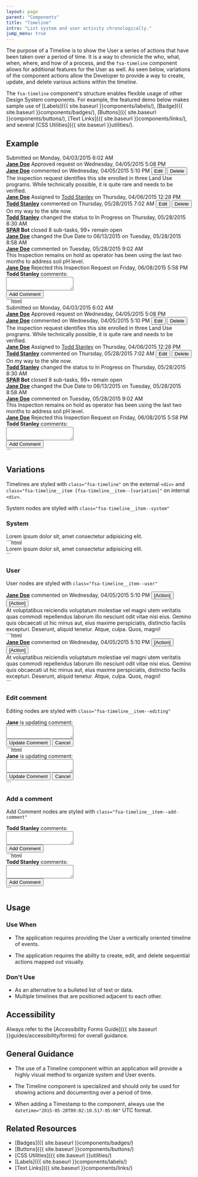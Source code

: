 ```yaml
---
layout: page
parent: "Components"
title: "Timeline"
intro: "List system and user activity chronologically."
jump_menu: true
---
```


The purpose of a Timeline is to show the User a series of actions that have been taken over a period of time. It is a way to chronicle the who, what, when, where, and how of a process, and the `fsa-timeline` component allows for additional features for the User as well. As seen below, variations of the component actions allow the Developer to provide a way to create, update, and delete various actions within the timeline.

The `fsa-timeline` component's structure enables flexible usage of other Design System components. For example, the featured demo below makes sample use of [Labels]({{ site.baseurl }}components/labels/), [Badge]({{ site.baseurl }}components/badges/), [Buttons]({{ site.baseurl }}components/buttons/), [Text Links]({{ site.baseurl }}components/links/), and several [CSS Utilities]({{ site.baseurl }}utilities/).

## Example

<div class="ds-preview ds-preview--default-bg">
  <div class="fsa-timeline">
    <div class="fsa-timeline__item fsa-timeline__item--system">
      <div class="fsa-timeline__hd">
        <span class="fsa-label">Submitted</span> on
        <time datetime="2015-05-28T09:02:10.517-05:00">Monday, 04/03/2015 6:02 AM</time>
      </div>
    </div>
    <div class="fsa-timeline__item fsa-timeline__item--system">
      <div class="fsa-timeline__hd">
        <strong><a href="link.html">Jane Doe</a></strong> <span class="fsa-label">Approved</span> request on
        <time datetime="2015-05-28T09:02:10.517-05:00">Wednesday, 04/05/2015 5:08 PM</time>
      </div>
    </div>
    <div class="fsa-timeline__item fsa-timeline__item--user">
      <div class="fsa-timeline__hd">
        <strong><a href="link.html">Jane Doe</a></strong> commented on
        <time datetime="2015-05-28T09:02:10.517-05:00">Wednesday, 04/05/2015 5:10 PM</time>
        <span class="fsa-timeline__action"> <button class="fsa-btn fsa-btn--small fsa-btn--flat" type="button" onclick="alert('See **.fsa-timeline__item--editing** example.')">Edit</button> <button class="fsa-btn fsa-btn--small fsa-btn--flat" type="button" onclick="alert('Likely use a **Prompt** Notification variation.')">Delete</button> </span>
      </div>
      <div class="fsa-timeline__bd">
        The inspection request identifies this site enrolled in three Land Use programs. While technically possible, it is quite rare and needs to be verified.
      </div>
    </div>
    <div class="fsa-timeline__item fsa-timeline__item--system">
      <div class="fsa-timeline__hd">
        <strong><a href="link.html">Jane Doe</a></strong>
        <span class="fsa-label fsa-label--general">Assigned</span> to <a href="link.html">Todd Stanley</a> on
        <time datetime="2015-05-28T09:02:10.517-05:00">Thursday, 04/06/2015 12:28 PM</time>
      </div>
    </div>
    <div class="fsa-timeline__item fsa-timeline__item--user">
      <div class="fsa-timeline__hd">
        <strong><a href="link.html">Todd Stanley</a></strong> commented on
        <time datetime="2015-05-28T09:02:10.517-05:00">Thursday, 05/28/2015 7:02 AM</time>
        <span class="fsa-timeline__action"> <button class="fsa-btn fsa-btn--small fsa-btn--flat" type="button" onclick="alert('See **.fsa-timeline__item--editing** example.')">Edit</button> <button class="fsa-btn fsa-btn--small fsa-btn--flat" type="button" onclick="alert('Likely use a **Prompt** Notification variation.')">Delete</button> </span>
      </div>
      <div class="fsa-timeline__bd">
        On my way to the site now.
      </div>
    </div>
    <div class="fsa-timeline__item fsa-timeline__item--system">
      <div class="fsa-timeline__hd">
        <strong><a href="link.html">Todd Stanley</a></strong> changed the status to
        <span class="fsa-label fsa-label--warning">In Progress</span> on
        <time datetime="2015-05-28T09:02:10.517-05:00">Thursday, 05/28/2015 8:30 AM</time>
      </div>
    </div>
    <div class="fsa-timeline__item fsa-timeline__item--system">
      <div class="fsa-timeline__hd">
        <strong><abbr title="SPA Reference App">SPAR</abbr> Bot</strong> closed <span class="fsa-badge fsa-badge--neutral">8</span> sub-tasks, <span class="fsa-badge fsa-badge--neutral">99+</span> remain open
      </div>
    </div>
    <div class="fsa-timeline__item fsa-timeline__item--system">
      <div class="fsa-timeline__hd">
        <strong><a href="link.html">Jane Doe</a></strong> changed the Due Date to
        <time datetime="2015-05-28T09:02:10.517-05:00">06/13/2015</time> on
        <time datetime="2015-05-28T09:02:10.517-05:00">Tuesday, 05/28/2015 8:58 AM</time>
      </div>
    </div>
    <div class="fsa-timeline__item fsa-timeline__item--user">
      <div class="fsa-timeline__hd">
        <strong><a href="link.html">Jane Doe</a></strong> commented on
        <time datetime="2015-05-28T09:02:10.517-05:00">Tuesday, 05/28/2015 9:02 AM</time>
      </div>
      <div class="fsa-timeline__bd">
        This Inspection remains on hold as operator has been using the last two months to address soil pH level.
      </div>
    </div>
    <div class="fsa-timeline__item fsa-timeline__item--system">
      <div class="fsa-timeline__hd">
        <strong><a href="link.html">Jane Doe</a></strong> <span class="fsa-label fsa-label--alert">Rejected</span> this Inspection Request on
        <time datetime="2015-05-28T09:02:10.517-05:00">Friday, 06/08/2015 5:58 PM</time>
      </div>
    </div>
    <div class="fsa-timeline__item fsa-timeline__item--add-comment">
      <div class="fsa-timeline__hd">
        <label class="fsa-field__label" for="inspectionCommentField--104"><strong>Todd Stanley</strong> comments:</label>
      </div>
      <div class="fsa-timeline__bd">
        <div class="fsa-m-b--s">
          <textarea class="fsa-textarea fsa-textarea--block" id="inspectionCommentField--104" name="inspectionCommentField"></textarea>
        </div>
        <button class="fsa-btn fsa-btn--primary" type="submit">Add Comment</button>
      </div>
    </div>
  </div>
</div>
```html
<div class="fsa-timeline">
  <div class="fsa-timeline__item fsa-timeline__item--system">
    <div class="fsa-timeline__hd">
      <span class="fsa-label">Submitted</span> on
      <time datetime="2015-05-28T09:02:10.517-05:00">Monday, 04/03/2015 6:02 AM</time>
    </div>
  </div>
  <div class="fsa-timeline__item fsa-timeline__item--system">
    <div class="fsa-timeline__hd">
      <strong><a href="link.html">Jane Doe</a></strong> <span class="fsa-label">Approved</span> request on
      <time datetime="2015-05-28T09:02:10.517-05:00">Wednesday, 04/05/2015 5:08 PM</time>
    </div>
  </div>
  <div class="fsa-timeline__item fsa-timeline__item--user">
    <div class="fsa-timeline__hd">
      <strong><a href="link.html">Jane Doe</a></strong> commented on
      <time datetime="2015-05-28T09:02:10.517-05:00">Wednesday, 04/05/2015 5:10 PM</time>
      <span class="fsa-timeline__action"> <button class="fsa-btn fsa-btn--small fsa-btn--flat" type="button" onclick="alert('See **.fsa-timeline__item--editing** example.')">Edit</button> <button class="fsa-btn fsa-btn--small fsa-btn--flat" type="button" onclick="alert('Likely use a **Prompt** Notification variation.')">Delete</button> </span>
    </div>
    <div class="fsa-timeline__bd">
      The inspection request identifies this site enrolled in three Land Use programs. While technically possible, it is quite rare and needs to be verified.
    </div>
  </div>
  <div class="fsa-timeline__item fsa-timeline__item--system">
    <div class="fsa-timeline__hd">
      <strong><a href="link.html">Jane Doe</a></strong>
      <span class="fsa-label fsa-label--general">Assigned</span> to <a href="link.html">Todd Stanley</a> on
      <time datetime="2015-05-28T09:02:10.517-05:00">Thursday, 04/06/2015 12:28 PM</time>
    </div>
  </div>
  <div class="fsa-timeline__item fsa-timeline__item--user">
    <div class="fsa-timeline__hd">
      <strong><a href="link.html">Todd Stanley</a></strong> commented on
      <time datetime="2015-05-28T09:02:10.517-05:00">Thursday, 05/28/2015 7:02 AM</time>
      <span class="fsa-timeline__action"> <button class="fsa-btn fsa-btn--small fsa-btn--flat" type="button" onclick="alert('See **.fsa-timeline__item--editing** example.')">Edit</button> <button class="fsa-btn fsa-btn--small fsa-btn--flat" type="button" onclick="alert('Likely use a **Prompt** Notification variation.')">Delete</button> </span>
    </div>
    <div class="fsa-timeline__bd">
      On my way to the site now.
    </div>
  </div>
  <div class="fsa-timeline__item fsa-timeline__item--system">
    <div class="fsa-timeline__hd">
      <strong><a href="link.html">Todd Stanley</a></strong> changed the status to
      <span class="fsa-label fsa-label--warning">In Progress</span> on
      <time datetime="2015-05-28T09:02:10.517-05:00">Thursday, 05/28/2015 8:30 AM</time>
    </div>
  </div>
  <div class="fsa-timeline__item fsa-timeline__item--system">
    <div class="fsa-timeline__hd">
      <strong><abbr title="SPA Reference App">SPAR</abbr> Bot</strong> closed <span class="fsa-badge fsa-badge--neutral">8</span> sub-tasks, <span class="fsa-badge fsa-badge--neutral">99+</span> remain open
    </div>
  </div>
  <div class="fsa-timeline__item fsa-timeline__item--system">
    <div class="fsa-timeline__hd">
      <strong><a href="link.html">Jane Doe</a></strong> changed the Due Date to
      <time datetime="2015-05-28T09:02:10.517-05:00">06/13/2015</time> on
      <time datetime="2015-05-28T09:02:10.517-05:00">Tuesday, 05/28/2015 8:58 AM</time>
    </div>
  </div>
  <div class="fsa-timeline__item fsa-timeline__item--user">
    <div class="fsa-timeline__hd">
      <strong><a href="link.html">Jane Doe</a></strong> commented on
      <time datetime="2015-05-28T09:02:10.517-05:00">Tuesday, 05/28/2015 9:02 AM</time>
    </div>
    <div class="fsa-timeline__bd">
      This Inspection remains on hold as operator has been using the last two months to address soil pH level.
    </div>
  </div>
  <div class="fsa-timeline__item fsa-timeline__item--system">
    <div class="fsa-timeline__hd">
      <strong><a href="link.html">Jane Doe</a></strong> <span class="fsa-label fsa-label--alert">Rejected</span> this Inspection Request on
      <time datetime="2015-05-28T09:02:10.517-05:00">Friday, 06/08/2015 5:58 PM</time>
    </div>
  </div>
  <div class="fsa-timeline__item fsa-timeline__item--add-comment">
    <div class="fsa-timeline__hd">
      <label class="fsa-field__label" for="inspectionCommentField--104"><strong>Todd Stanley</strong> comments:</label>
    </div>
    <div class="fsa-timeline__bd">
      <div class="fsa-m-b--s">
        <textarea class="fsa-textarea fsa-textarea--block" id="inspectionCommentField--104" name="inspectionCommentField"></textarea>
      </div>
      <button class="fsa-btn fsa-btn--primary" type="submit">Add Comment</button>
    </div>
  </div>
</div>
```

## Variations

Timelines are styled with `class="fsa-timeline"` on the external `<div>` and `class="fsa-timeline__item [fsa-timeline__item--[variation]"` on internal `<div>`.

System nodes are styled with `class="fsa-timeline__item--system"`

### System
<div class="ds-preview ds-preview--default-bg">
  <div class="fsa-timeline__item fsa-timeline__item--system">
    <div class="fsa-timeline__hd">
      Lorem ipsum dolor sit, amet consectetur adipisicing elit.
    </div>
  </div>
</div>
```html
<div class="fsa-timeline__item fsa-timeline__item--system">
  <div class="fsa-timeline__hd">
    Lorem ipsum dolor sit, amet consectetur adipisicing elit.
  </div>
</div>
```

### User

User nodes are styled with `class="fsa-timeline__item--user"`

<div class="ds-preview ds-preview--default-bg">
  <div class="fsa-timeline__item fsa-timeline__item--user">
    <div class="fsa-timeline__hd">
      <strong><a href="link.html">Jane Doe</a></strong> commented on
      <time datetime="2015-05-28T09:02:10.517-05:00">Wednesday, 04/05/2015 5:10 PM</time>
      <span class="fsa-timeline__action"> <button class="fsa-btn fsa-btn--small fsa-btn--flat" type="button">[Action]</button> <button class="fsa-btn fsa-btn--small fsa-btn--flat" type="button">[Action]</button> </span>
    </div>
    <div class="fsa-timeline__bd">
      At voluptatibus reiciendis voluptatum molestiae vel magni utem veritatis quas commodi repellendus laborum illo nesciunt odit vitae nisi eius. Gemino quis obcaecati ut hic minus aut, eius maxime perspiciatis, distinctio facilis excepturi. Deserunt, aliquid tenetur. Atque, culpa. Quos, magni!
    </div>
  </div>
</div>
```html
<div class="fsa-timeline__item fsa-timeline__item--user">
  <div class="fsa-timeline__hd">
    <strong><a href="link.html">Jane Doe</a></strong> commented on
    <time datetime="2015-05-28T09:02:10.517-05:00">Wednesday, 04/05/2015 5:10 PM</time>
    <span class="fsa-timeline__action"> <button class="fsa-btn fsa-btn--small fsa-btn--flat" type="button">[Action]</button> <button class="fsa-btn fsa-btn--small fsa-btn--flat" type="button">[Action]</button> </span>
  </div>
  <div class="fsa-timeline__bd">
    At voluptatibus reiciendis voluptatum molestiae vel magni utem veritatis quas commodi repellendus laborum illo nesciunt odit vitae nisi eius. Gemino quis obcaecati ut hic minus aut, eius maxime perspiciatis, distinctio facilis excepturi. Deserunt, aliquid tenetur. Atque, culpa. Quos, magni!
  </div>
</div>
```

### Edit comment

Editing nodes are styled with `class="fsa-timeline__item--editing"`

<div class="ds-preview ds-preview--default-bg">
  <div class="fsa-timeline__item fsa-timeline__item--user fsa-timeline__item--editing">
    <div class="fsa-timeline__hd">
      <label class="fsa-field__label" for="inspectionCommentEditSample--56w6w440"><strong>Jane</strong> is updating comment:</label>
    </div>
    <div class="fsa-timeline__bd">
      <div class="fsa-m-b--s">
        <textarea class="fsa-textarea fsa-textarea--block" id="inspectionCommentEditSample--56w6w440" name="inspectionCommentEditSample--56w6w440"></textarea>
      </div>
      <button class="fsa-btn fsa-btn--primary fsa-btn--small" type="submit" onclick="alert('1. Repaint this fsa-timeline__item to original state with updated content.\n\n2. Growl Notification noting success.')">Update Comment</button>
      <button class="fsa-btn fsa-btn--small fsa-btn--flat" type="button" onclick="alert('Revert to last saved comment. No prompt necessary.')">Cancel</button>
    </div>
  </div>
</div>
```html
<div class="fsa-timeline__item fsa-timeline__item--user fsa-timeline__item--editing">
  <div class="fsa-timeline__hd">
    <label class="fsa-field__label" for="inspectionCommentEditSample--56w6w440"><strong>Jane</strong> is updating comment:</label>
  </div>
  <div class="fsa-timeline__bd">
    <div class="fsa-m-b--s">
      <textarea class="fsa-textarea fsa-textarea--block" id="inspectionCommentEditSample--56w6w440" name="inspectionCommentEditSample--56w6w440"></textarea>
    </div>
    <button class="fsa-btn fsa-btn--primary fsa-btn--small" type="submit" onclick="alert('1. Repaint this fsa-timeline__item to original state with updated content.\n\n2. Growl Notification noting success.')">Update Comment</button>
    <button class="fsa-btn fsa-btn--small fsa-btn--flat" type="button" onclick="alert('Revert to last saved comment. No prompt necessary.')">Cancel</button>
  </div>
</div>
```

### Add a comment

Add Comment nodes are styled with `class="fsa-timeline__item--add-comment"`

<div class="ds-preview ds-preview--default-bg">
  <div class="fsa-timeline__item fsa-timeline__item--add-comment">
    <div class="fsa-timeline__hd">
      <label class="fsa-field__label" for="inspectionCommentField--669"><strong>Todd Stanley</strong> comments:</label>
    </div>
    <div class="fsa-timeline__bd">
      <div class="fsa-m-b--s">
        <textarea class="fsa-textarea fsa-textarea--block" id="inspectionCommentField--669" name="inspectionCommentField"></textarea>
      </div>
      <button class="fsa-btn fsa-btn--primary" type="submit">Add Comment</button>
    </div>
  </div>
</div>
```html
<div class="fsa-timeline__item fsa-timeline__item--add-comment">
  <div class="fsa-timeline__hd">
    <label class="fsa-field__label" for="inspectionCommentField--669"><strong>Todd Stanley</strong> comments:</label>
  </div>
  <div class="fsa-timeline__bd">
    <div class="fsa-m-b--s">
      <textarea class="fsa-textarea fsa-textarea--block" id="inspectionCommentField--669" name="inspectionCommentField"></textarea>
    </div>
    <button class="fsa-btn fsa-btn--primary" type="submit">Add Comment</button>
  </div>
</div>
```

## Usage

### Use When

* The application requires providing the User a vertically oriented timeline of events.

* The application requires the ability to create, edit, and delete sequential actions mapped out visually.

### Don't Use

* As an alternative to a bulleted list of text or data.
* Multiple timelines that are positioned adjacent to each other.

## Accessibility

Always refer to the [Accessibility Forms Guide]({{ site.baseurl }}guides/accessibility/forms) for overall guidance.


## General Guidance

* The use of a Timeline component within an application will provide a highly visual method to organize system and User events.

* The Timeline component is specialized and should only be used for showing actions and documenting over a period of time.

* When adding a Timestamp to the component, always use the `datetime="2015-05-28T09:02:10.517-05:00"` UTC format.


## Related Resources

* [Badges]({{ site.baseurl }}components/badges/)
* [Buttons]({{ site.baseurl }}components/buttons/)
* [CSS Utilities]({{ site.baseurl }}utilities/)
* [Labels]({{ site.baseurl }}components/labels/)
* [Text Links]({{ site.baseurl }}components/links/)